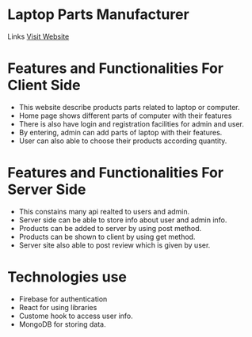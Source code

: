 
# Laptop Parts Manufacturer
Links [Visit Website](https://final-hero-project.web.app/)
# Features and Functionalities For Client Side
-  This website describe products parts related to laptop or computer.
-  Home page shows different parts of computer with their features
-  There is also have login and registration facilities for admin and user.
-  By entering, admin can add parts of laptop with their features.
-  User can also able to choose their products according quantity.
# Features and Functionalities For Server Side
-  This constains many api realted to users and admin.
-  Server side can be able to store info about user and admin info.
-  Products can be added to server by using post method.
-  Products can be shown to client by using get method.
-  Server site also able to post review which is given by user.
# Technologies use
-  Firebase for authentication
-  React for using libraries
-  Custome hook to access user info.
-  MongoDB for storing data.
